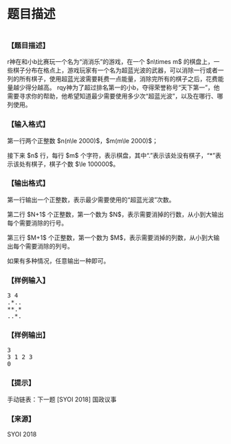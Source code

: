 # 题目描述


<img src="http://172.30.1.3/kindeditor/plugins/emoticons/images/0.gif" alt="" border="0"/> 
<h3>
【题目描述】
</h3>
<p>
r神在和小b比赛玩一个名为“消消乐”的游戏，在一个 $n\times m$ 的棋盘上，一些棋子分布在格点上，游戏玩家有一个名为超蓝光波的武器，可以消除一行或者一列的所有棋子，使用超蓝光波需要耗费一点能量，消除完所有的棋子之后，花费能量越少得分越高。 rqy神为了超过排名第一的小b，夺得荣誉称号“天下第一”，他需要寻求你的帮助，他希望知道最少需要使用多少次“超蓝光波”，以及在哪行、哪列使用。
</p>
<h3>
【输入格式】
</h3>
<p>
第一行两个正整数 $n(n\le 2000)$，$m(m\le 2000)$；
</p>
<p>
接下来 $n$ 行，每行 $m$ 个字符，表示棋盘，其中“.”表示该处没有棋子，“*”表示该处有棋子，棋子个数 $\le 100000$。
</p>
<h3>
【输出格式】
</h3>
<p>
第一行输出一个正整数，表示最少需要使用的“超蓝光波”次数。
</p>
<p>
第二行 $N+1$ 个正整数，第一个数为 $N$，表示需要消掉的行数，从小到大输出每个需要消除的行号。
</p>
<p>
第三行 $M+1$ 个正整数，第一个数为 $M$，表示需要消掉的列数，从小到大输出每个需要消除的列号。
</p>
<p>
如果有多种情况，任意输出一种即可。
</p>
<h3>
【样例输入】
</h3>
<pre>3 4
.*..
**.*
..*.</pre>
<h3>
【样例输出】
</h3>
<pre>3
3 1 2 3
0</pre>
<h3>
【提示】
</h3>
<p>
手动链表：下一题 <a href="./problem.php?pid=2952" style="text-decoration:none;">[SYOI 2018] 国政议事</a> 
</p>
<h3>
【来源】
</h3>
<p>
SYOI 2018
</p>
